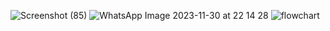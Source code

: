 ![Screenshot (85)](https://github.com/nip1945/Sistem-Informasi-Akuntansi/assets/152131765/44b835da-afce-488d-bf5b-3f9f7a0aad2b)
![WhatsApp Image 2023-11-30 at 22 14 28](https://github.com/nip1945/Sistem-Informasi-Akuntansi/assets/152131765/6d2f5d54-e840-42bd-8f6d-9a09f0d9344e)
![flowchart](https://github.com/nip1945/Sistem-Informasi-Akuntansi/assets/152131765/fccd9f35-9b5f-4144-bab1-edb01413f8a5)


